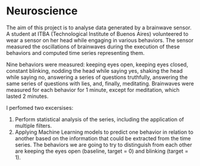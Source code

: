 # Neuroscience
The aim of this project is to analyse data generated by a brainwave sensor. A student at ITBA (Technological Institute of Buenos Aires) volunteered to wear a sensor on her head while engaging in various behaviors. The sensor measured the oscillations of brainwaves during the execution of these behaviors and computed time series representing them.

Nine behaviors were measured: keeping eyes open, keeping eyes closed, constant blinking, nodding the head while saying yes, shaking the head while saying no, answering a series of questions truthfully, answering the same series of questions with lies, and, finally, meditating. Brainwaves were measured for each behavior for 1 minute, except for meditation, which lasted 2 minutes.

I perfomed two excersises:
1. Perform statistical analysis of the series, including the application of multiple filters.
2. Applying Machine Learning models to predict one behavior in relation to another based on the information that could be extracted from the time series. The behaviors we are going to try to distinguish from each other are keeping the eyes open (baseline, target = 0) and blinking (target = 1).
